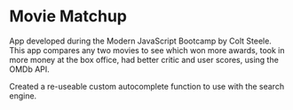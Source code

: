  # Movie Matchup

 App developed during the Modern JavaScript Bootcamp by Colt Steele. This app compares any two movies to see which won more awards, took in more money at the box office, had better critic and user scores, using the OMDb API. 
 
 Created a re-useable custom autocomplete function to use with the search engine.

